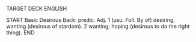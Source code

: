 TARGET DECK
ENGLISH

START
Basic
Desirous
Back: predic. Adj. 1 (usu. Foll. By of) desiring, wanting (desirous of stardom). 2 wanting; hoping (desirous to do the right thing).
END
